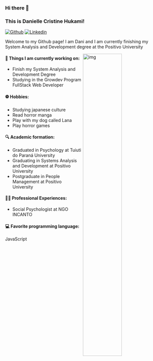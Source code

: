 ### Hi there 👋 
### This is Danielle Cristine Hukami!

[![Github](https://img.shields.io/badge/-Github-000?style=flat&logo=Github&logoColor=white)](https://github.com/DanielleHukami)
[![Linkedin](https://img.shields.io/badge/-LinkedIn-blue?style=flat&logo=Linkedin&logoColor=white)](https://www.linkedin.com/in/daniellehukami/)

Welcome to my Github page! I am Dani and I am currently finishing my System Analysis and Development degree at the Positivo University  

<img align="right" alt="img" src="https://media4.giphy.com/media/137EaR4vAOCn1S/giphy.gif?cid=ecf05e475nkraheaznaa4u47hc0i9fngapmfinytqcbjadlu&rid=giphy.gif&ct=g" width="50%" height="auto" />


#### 🌱 Things I am currently working on: 
- Finish my System Analysis and Development Degree   
- Studying in the Growdev Program FullStack Web Developer


#### ⚽ Hobbies:
- Studying japanese culture
- Read horror manga 
- Play with my dog called Lana
- Play horror games

#### 🔍 Academic formation:
- Graduated in Psychology at Tuiuti do Paraná University 
- Graduating in Systems Analysis and Development at Positivo University  
- Postgraduate in People Management at Positivo University

#### 🧑‍💼 Professional Experiences:
- Social Psychologist at NGO INCANTO

#### :computer: Favorite programming language: 
JavaScript


